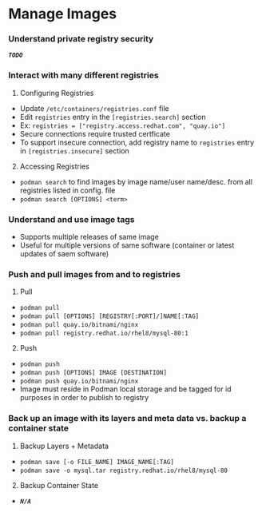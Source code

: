 # Manage Images

### Understand private registry security

***`TODO`***

### Interact with many different registries
1. Configuring Registries
- Update `/etc/containers/registries.conf` file
- Edit `registries` entry in the `[registries.search]` section
- Ex: `registries = ["registry.access.redhat.com", "quay.io"]`
- Secure connections require trusted certficate
- To support insecure connection, add registry name to `registries` entry in `[registries.insecure]` section
2. Accessing Registries
- `podman search` to find images by image name/user name/desc. from all registries listed in config. file
- `podman search [OPTIONS] <term>`

### Understand and use image tags
- Supports multiple releases of same image
- Useful for multiple versions of same software (container or latest updates of saem software)

### Push and pull images from and to registries
1. Pull
-  `podman pull`
- `podman pull [OPTIONS] [REGISTRY[:PORT]/]NAME[:TAG]`
- `podman pull quay.io/bitnami/nginx`
- `podman pull registry.redhat.io/rhel8/mysql-80:1`
2. Push
- `podman push`
- `podman push [OPTIONS] IMAGE [DESTINATION]`
- `podman push quay.io/bitnami/nginx`
- Image must reside in Podman local storage and be tagged for id purposes in order to publish to registry

### Back up an image with its layers and meta data vs. backup a container state
1. Backup Layers + Metadata
- `podman save [-o FILE_NAME] IMAGE_NAME[:TAG]` 
- `podman save -o mysql.tar registry.redhat.io/rhel8/mysql-80`
2. Backup Container State
- ***`N/A`***